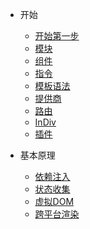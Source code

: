 - 开始
  - [开始第一步](start)
  - [模块](modules)
  - [组件](components)
  - [指令](directives)
  - [模板语法](template)
  - [提供商](providers)
  - [路由](route)
  - [InDiv](indiv)
  - [插件](plugins)

- 基本原理
  - [依赖注入](di)
  - [状态收集](stateCollection)
  - [虚拟DOM](vnode)
  - [跨平台渲染](render)
  <!-- - [服务端渲染](ssr) -->
